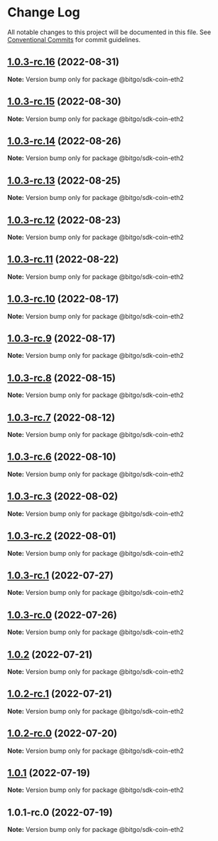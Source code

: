# Change Log

All notable changes to this project will be documented in this file.
See [Conventional Commits](https://conventionalcommits.org) for commit guidelines.

## [1.0.3-rc.16](https://github.com/BitGo/BitGoJS/compare/@bitgo/sdk-coin-eth2@1.0.3-rc.15...@bitgo/sdk-coin-eth2@1.0.3-rc.16) (2022-08-31)

**Note:** Version bump only for package @bitgo/sdk-coin-eth2





## [1.0.3-rc.15](https://github.com/BitGo/BitGoJS/compare/@bitgo/sdk-coin-eth2@1.0.3-rc.14...@bitgo/sdk-coin-eth2@1.0.3-rc.15) (2022-08-30)

**Note:** Version bump only for package @bitgo/sdk-coin-eth2





## [1.0.3-rc.14](https://github.com/BitGo/BitGoJS/compare/@bitgo/sdk-coin-eth2@1.0.3-rc.13...@bitgo/sdk-coin-eth2@1.0.3-rc.14) (2022-08-26)

**Note:** Version bump only for package @bitgo/sdk-coin-eth2





## [1.0.3-rc.13](https://github.com/BitGo/BitGoJS/compare/@bitgo/sdk-coin-eth2@1.0.3-rc.12...@bitgo/sdk-coin-eth2@1.0.3-rc.13) (2022-08-25)

**Note:** Version bump only for package @bitgo/sdk-coin-eth2





## [1.0.3-rc.12](https://github.com/BitGo/BitGoJS/compare/@bitgo/sdk-coin-eth2@1.0.3-rc.11...@bitgo/sdk-coin-eth2@1.0.3-rc.12) (2022-08-23)

**Note:** Version bump only for package @bitgo/sdk-coin-eth2





## [1.0.3-rc.11](https://github.com/BitGo/BitGoJS/compare/@bitgo/sdk-coin-eth2@1.0.3-rc.10...@bitgo/sdk-coin-eth2@1.0.3-rc.11) (2022-08-22)

**Note:** Version bump only for package @bitgo/sdk-coin-eth2





## [1.0.3-rc.10](https://github.com/BitGo/BitGoJS/compare/@bitgo/sdk-coin-eth2@1.0.3-rc.9...@bitgo/sdk-coin-eth2@1.0.3-rc.10) (2022-08-17)

**Note:** Version bump only for package @bitgo/sdk-coin-eth2





## [1.0.3-rc.9](https://github.com/BitGo/BitGoJS/compare/@bitgo/sdk-coin-eth2@1.0.3-rc.8...@bitgo/sdk-coin-eth2@1.0.3-rc.9) (2022-08-17)

**Note:** Version bump only for package @bitgo/sdk-coin-eth2





## [1.0.3-rc.8](https://github.com/BitGo/BitGoJS/compare/@bitgo/sdk-coin-eth2@1.0.3-rc.7...@bitgo/sdk-coin-eth2@1.0.3-rc.8) (2022-08-15)

**Note:** Version bump only for package @bitgo/sdk-coin-eth2





## [1.0.3-rc.7](https://github.com/BitGo/BitGoJS/compare/@bitgo/sdk-coin-eth2@1.0.3-rc.6...@bitgo/sdk-coin-eth2@1.0.3-rc.7) (2022-08-12)

**Note:** Version bump only for package @bitgo/sdk-coin-eth2





## [1.0.3-rc.6](https://github.com/BitGo/BitGoJS/compare/@bitgo/sdk-coin-eth2@1.0.3-rc.5...@bitgo/sdk-coin-eth2@1.0.3-rc.6) (2022-08-10)

**Note:** Version bump only for package @bitgo/sdk-coin-eth2





## [1.0.3-rc.3](https://github.com/BitGo/BitGoJS/compare/@bitgo/sdk-coin-eth2@1.0.3-rc.2...@bitgo/sdk-coin-eth2@1.0.3-rc.3) (2022-08-02)

**Note:** Version bump only for package @bitgo/sdk-coin-eth2





## [1.0.3-rc.2](https://github.com/BitGo/BitGoJS/compare/@bitgo/sdk-coin-eth2@1.0.3-rc.1...@bitgo/sdk-coin-eth2@1.0.3-rc.2) (2022-08-01)

**Note:** Version bump only for package @bitgo/sdk-coin-eth2





## [1.0.3-rc.1](https://github.com/BitGo/BitGoJS/compare/@bitgo/sdk-coin-eth2@1.0.3-rc.0...@bitgo/sdk-coin-eth2@1.0.3-rc.1) (2022-07-27)

**Note:** Version bump only for package @bitgo/sdk-coin-eth2





## [1.0.3-rc.0](https://github.com/BitGo/BitGoJS/compare/@bitgo/sdk-coin-eth2@1.0.2...@bitgo/sdk-coin-eth2@1.0.3-rc.0) (2022-07-26)

**Note:** Version bump only for package @bitgo/sdk-coin-eth2





## [1.0.2](https://github.com/BitGo/BitGoJS/compare/@bitgo/sdk-coin-eth2@1.0.2-rc.1...@bitgo/sdk-coin-eth2@1.0.2) (2022-07-21)

**Note:** Version bump only for package @bitgo/sdk-coin-eth2





## [1.0.2-rc.1](https://github.com/BitGo/BitGoJS/compare/@bitgo/sdk-coin-eth2@1.0.2-rc.0...@bitgo/sdk-coin-eth2@1.0.2-rc.1) (2022-07-21)

**Note:** Version bump only for package @bitgo/sdk-coin-eth2





## [1.0.2-rc.0](https://github.com/BitGo/BitGoJS/compare/@bitgo/sdk-coin-eth2@1.0.1...@bitgo/sdk-coin-eth2@1.0.2-rc.0) (2022-07-20)

**Note:** Version bump only for package @bitgo/sdk-coin-eth2





## [1.0.1](https://github.com/BitGo/BitGoJS/compare/@bitgo/sdk-coin-eth2@1.0.1-rc.0...@bitgo/sdk-coin-eth2@1.0.1) (2022-07-19)

**Note:** Version bump only for package @bitgo/sdk-coin-eth2





## 1.0.1-rc.0 (2022-07-19)

**Note:** Version bump only for package @bitgo/sdk-coin-eth2
